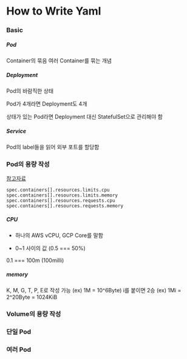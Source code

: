 # How to Write Yaml

### Basic

##### Pod

Container의 묶음
여러 Container를 묶는 개념

##### Deployment

Pod의 바람직한 상태

Pod가 4개라면 Deployment도 4개

상태가 있는 Pod라면 Deployment 대신 StatefulSet으로 관리해야 함

##### Service

Pod의 label들을 읽어 외부 포트를 할당함

### Pod의 용량 작성

[참고자료](https://kubernetes.io/docs/concepts/configuration/manage-compute-resources-container/)

```
spec.containers[].resources.limits.cpu
spec.containers[].resources.limits.memory
spec.containers[].resources.requests.cpu
spec.containers[].resources.requests.memory
```

##### CPU

* 하나의 AWS vCPU, GCP Core를 말함

* 0~1 사이의 값 (0.5 === 50%)

0.1 === 100m (100milli)

##### memory

K, M, G, T, P, E로 작성 가능 (ex) 1M = 10^6Byte)
i를 붙이면 2승 (ex) 1Mi = 2^20Byte = 1024KiB

### Volume의 용량 작성

### 단일 Pod

### 여러 Pod